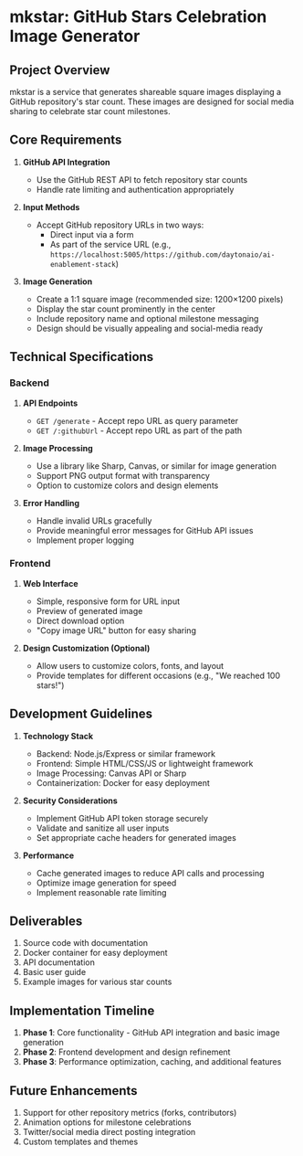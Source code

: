 # mkstar: GitHub Stars Celebration Image Generator

## Project Overview
mkstar is a service that generates shareable square images displaying a GitHub repository's star count. These images are designed for social media sharing to celebrate star count milestones.

## Core Requirements

1. **GitHub API Integration**
   - Use the GitHub REST API to fetch repository star counts
   - Handle rate limiting and authentication appropriately

2. **Input Methods**
   - Accept GitHub repository URLs in two ways:
     - Direct input via a form
     - As part of the service URL (e.g., `https://localhost:5005/https://github.com/daytonaio/ai-enablement-stack`)

3. **Image Generation**
   - Create a 1:1 square image (recommended size: 1200×1200 pixels)
   - Display the star count prominently in the center
   - Include repository name and optional milestone messaging
   - Design should be visually appealing and social-media ready

## Technical Specifications

### Backend

1. **API Endpoints**
   - `GET /generate` - Accept repo URL as query parameter
   - `GET /:githubUrl` - Accept repo URL as part of the path

2. **Image Processing**
   - Use a library like Sharp, Canvas, or similar for image generation
   - Support PNG output format with transparency
   - Option to customize colors and design elements

3. **Error Handling**
   - Handle invalid URLs gracefully
   - Provide meaningful error messages for GitHub API issues
   - Implement proper logging

### Frontend

1. **Web Interface**
   - Simple, responsive form for URL input
   - Preview of generated image
   - Direct download option
   - "Copy image URL" button for easy sharing

2. **Design Customization (Optional)**
   - Allow users to customize colors, fonts, and layout
   - Provide templates for different occasions (e.g., "We reached 100 stars!")

## Development Guidelines

1. **Technology Stack**
   - Backend: Node.js/Express or similar framework
   - Frontend: Simple HTML/CSS/JS or lightweight framework
   - Image Processing: Canvas API or Sharp
   - Containerization: Docker for easy deployment

2. **Security Considerations**
   - Implement GitHub API token storage securely
   - Validate and sanitize all user inputs
   - Set appropriate cache headers for generated images

3. **Performance**
   - Cache generated images to reduce API calls and processing
   - Optimize image generation for speed
   - Implement reasonable rate limiting

## Deliverables

1. Source code with documentation
2. Docker container for easy deployment
3. API documentation
4. Basic user guide
5. Example images for various star counts

## Implementation Timeline

1. **Phase 1**: Core functionality - GitHub API integration and basic image generation
2. **Phase 2**: Frontend development and design refinement
3. **Phase 3**: Performance optimization, caching, and additional features

## Future Enhancements

1. Support for other repository metrics (forks, contributors)
2. Animation options for milestone celebrations
3. Twitter/social media direct posting integration
4. Custom templates and themes